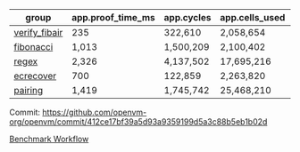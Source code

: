 | group | app.proof_time_ms | app.cycles | app.cells_used | leaf.proof_time_ms | leaf.cycles | leaf.cells_used |
| -- | -- | -- | -- | -- | -- | -- |
| [verify_fibair](https://github.com/openvm-org/openvm/blob/benchmark-results/benchmarks-pr/2186/verify_fibair-412ce17bf39a5d93a9359199d5a3c88b5eb1b02d.md) | 235 |  322,610 |  2,058,654 |- | - | - |
| [fibonacci](https://github.com/openvm-org/openvm/blob/benchmark-results/benchmarks-pr/2186/fibonacci-412ce17bf39a5d93a9359199d5a3c88b5eb1b02d.md) | 1,013 |  1,500,209 |  2,100,402 |- | - | - |
| [regex](https://github.com/openvm-org/openvm/blob/benchmark-results/benchmarks-pr/2186/regex-412ce17bf39a5d93a9359199d5a3c88b5eb1b02d.md) | 2,326 |  4,137,502 |  17,695,216 |- | - | - |
| [ecrecover](https://github.com/openvm-org/openvm/blob/benchmark-results/benchmarks-pr/2186/ecrecover-412ce17bf39a5d93a9359199d5a3c88b5eb1b02d.md) | 700 |  122,859 |  2,263,820 |- | - | - |
| [pairing](https://github.com/openvm-org/openvm/blob/benchmark-results/benchmarks-pr/2186/pairing-412ce17bf39a5d93a9359199d5a3c88b5eb1b02d.md) | 1,419 |  1,745,742 |  25,468,210 |- | - | - |


Commit: https://github.com/openvm-org/openvm/commit/412ce17bf39a5d93a9359199d5a3c88b5eb1b02d

[Benchmark Workflow](https://github.com/openvm-org/openvm/actions/runs/18944279193)
